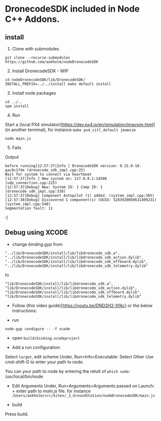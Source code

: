 # DronecodeSDK included in Node C++ Addons.

## install
1. Clone with submodules
```
git clone --recurse-submodules https://github.com/aokholm/nodeDronecodeSDK
```

2. Install DronecodeSDK - WIP
```
cd nodeDronecodeSDK/lib/DronecodeSDK/
INSTALL_PREFIX=../../install make default install
```
3. Install node packages
```
cd ../..
npm install
```

4. Run

Start a (local PX4 simulator)[https://dev.px4.io/en/simulation/jmavsim.html] (in another terminal), for instance `make px4_sitl_default jmamsim`

```
node main.js

```

5. Fails

Output

```
before running[12:57:37|Info ] DronecodeSDK version: 0.15.0-18-gac0c1fde (dronecode_sdk_impl.cpp:25)
Wait for system to connect via heartbeat
[12:57:37|Info ] New system on: 127.0.0.1:14580 (udp_connection.cpp:225)
[12:57:37|Debug] New: System ID: 1 Comp ID: 1 (dronecode_sdk_impl.cpp:338)
[12:57:37|Debug] Component Autopilot (1) added. (system_impl.cpp:385)
[12:57:38|Debug] Discovered 1 component(s) (UUID: 5283920058631409231) (system_impl.cpp:548)
Segmentation fault: 11
```


:(

## Debug using XCODE
- change *binding.gyp* from

```
"../lib/DronecodeSDK/install/lib/libdronecode_sdk.a",
"../lib/DronecodeSDK/install/lib/libdronecode_sdk_action.dylib",
"../lib/DronecodeSDK/install/lib/libdronecode_sdk_offboard.dylib",
"../lib/DronecodeSDK/install/lib/libdronecode_sdk_telemetry.dylib"
```

to
```
"lib/DronecodeSDK/install/lib/libdronecode_sdk.a",
"lib/DronecodeSDK/install/lib/libdronecode_sdk_action.dylib",
"lib/DronecodeSDK/install/lib/libdronecode_sdk_offboard.dylib",
"lib/DronecodeSDK/install/lib/libdronecode_sdk_telemetry.dylib"
```

- Follow (this video guide)[https://youtu.be/DND2H2-XfAc] or the below instructions:

- run
```
node-gyp condigure -- -f xcode
```

- open `build/binding.xcodeproject`

- Add a run configuration:

Select `target`, edit scheme
Under, Run>Info>Executable: Select Other
Use cmd-shift-G to enter your path to node.

You can your path to node by entering the retult of `which node`: /usr/local/bin/node

- Edit Arguments
Under, Run>Arguments>Arguments passed on Launch: +
enter path to *main.js* file. for instance `/Users/aokholm/src/kitex/_3_GroundStation/nodeDronecodeSDK/main.js`

- build

Press build.
